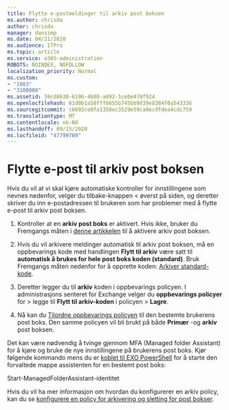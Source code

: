 ```yaml
---
title: Flytte e-postmeldinger til arkiv post boksen
ms.author: chrisda
author: chrisda
manager: dansimp
ms.date: 04/21/2020
ms.audience: ITPro
ms.topic: article
ms.service: o365-administration
ROBOTS: NOINDEX, NOFOLLOW
localization_priority: Normal
ms.custom:
- "1083"
- "3100008"
ms.assetid: 59cd8630-6196-4680-ad92-1ce0e479f924
ms.openlocfilehash: 61d0b1a58fff6655b745bb9d39e8384f0a543336
ms.sourcegitcommit: c6692ce0fa1358ec3529e59ca0ecdfdea4cdc759
ms.translationtype: MT
ms.contentlocale: nb-NO
ms.lasthandoff: 09/15/2020
ms.locfileid: "47799789"
---
```

# <a name="move-email-to-the-archive-mailbox"></a>Flytte e-post til arkiv post boksen

Hvis du vil at vi skal kjøre automatiske kontroller for innstillingene som nevnes nedenfor, velger du tilbake-knappen < øverst på siden, og deretter skriver du inn e-postadressen til brukeren som har problemer med å flytte e-post til arkiv post boksen.

1. Kontroller at en **arkiv post boks** er aktivert. Hvis ikke, bruker du Fremgangs måten i [denne artikkelen](https://docs.microsoft.com/microsoft-365/compliance/enable-archive-mailboxes) til å aktivere arkiv post boksen.

2. Hvis du vil arkivere meldinger automatisk til arkiv post boksen, må en oppbevarings kode med handlingen **Flytt til arkiv** være satt til **automatisk å brukes for hele post boks koden (standard)**. Bruk Fremgangs måten nedenfor for å opprette koden: [Arkiver standard-kode](https://docs.microsoft.com/microsoft-365/compliance/set-up-an-archive-and-deletion-policy-for-mailboxes#create-a-custom-archive-default-policy-tag).

3. Deretter legger du til **arkiv** koden i oppbevarings policyen. I administrasjons senteret for Exchange velger du **oppbevarings policyer** for > legge til **Flytt til arkiv-koden** i policyen > **Lagre**.

4. Nå kan du [Tilordne oppbevarings policyen](https://docs.microsoft.com/exchange/security-and-compliance/messaging-records-management/apply-retention-policy) til den bestemte brukerens post boks. Den samme policyen vil bli brukt på både **Primær** -og **arkiv** post boksen.

Det kan være nødvendig å tvinge gjennom MFA (Managed folder Assistant) for å kjøre og bruke de nye innstillingene på brukerens post boks. Kjør følgende kommando mens du er [koblet til EXO PowerShell](https://docs.microsoft.com/powershell/exchange/exchange-online/connect-to-exchange-online-powershell/connect-to-exchange-online-powershell?view=exchange-ps) for å starte den forvaltede mappe assistenten for en bestemt post boks:
  
Start-ManagedFolderAssistant-identitet <name of the mailbox>

Hvis du vil ha mer informasjon om hvordan du konfigurerer en arkiv policy, kan du se [konfigurere en policy for arkivering og sletting for post bokser](https://docs.microsoft.com/microsoft-365/compliance/set-up-an-archive-and-deletion-policy-for-mailboxes#step-1-enable-archive-mailboxes-for-users).
  